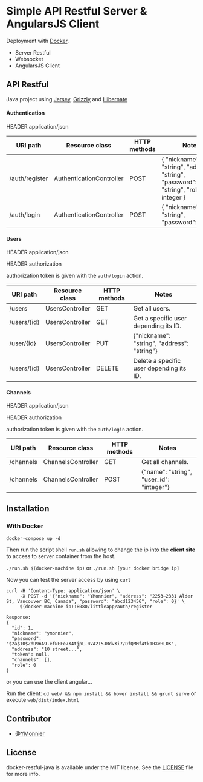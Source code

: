# Simple API Restful Server & AngularsJS Client

Deployment with [Docker](https://www.docker.com).

* Server Restful
* Websocket
* AngularsJS Client

## API Restful

Java project using [Jersey](https://jersey.java.net), [Grizzly](https://grizzly.java.net) and [Hibernate](http://hibernate.org)

#### Authentication
HEADER application/json

| URI path       | Resource class           | HTTP methods | Notes                                                                                                |
|----------------|--------------------------|--------------|------------------------------------------------------------------------------------------------------|
| /auth/register | AuthenticationController | POST         | {     "nickname": "string",     "address": "string",     "password": "string",     "role": integer } |
| /auth/login    | AuthenticationController | POST         | {    "nickname": "string",    "password":"string"}                                                   |


#### Users
HEADER application/json

HEADER authorization

authorization token is given with the `auth/login` action.

| URI path    | Resource class  | HTTP methods | Notes                                       |
|-------------|-----------------|--------------|---------------------------------------------|
| /users      | UsersController | GET          | Get all users.                              |
| /users/{id} | UsersController | GET          | Get a specific user depending its ID.       |
| /user/{id}  | UsersController | PUT          | {"nickname": "string", "address": "string"} |
| /users/{id} | UsersController | DELETE       | Delete a specific user depending its ID.    |


#### Channels

HEADER application/json

HEADER authorization

authorization token is given with the `auth/login` action.

| URI path   | Resource class     | HTTP methods | Notes                                    |
|------------|--------------------|--------------|------------------------------------------|
| /channels  | ChannelsController | GET          | Get all channels.                        |
| /channels | ChannelsController | POST         | {"name": "string", "user_id": "integer"} |

## Installation

### With Docker

`docker-compose up -d`


Then run the script shell `run.sh` allowing to change the ip into the **client site** to access to server container from the host.

 `./run.sh $(docker-machine ip)` or `./run.sh [your docker bridge ip]`

Now you can test the server access by using `curl`

```
curl -H 'Content-Type: application/json' \
     -X POST -d '{"nickname": "YMonnier", "address": "2253–2331 Alder St, Vancouver BC, Canada", "password": "abcd123456", "role": 0}' \
     $(docker-machine ip):8080/littleapp/auth/register

Response:
{
  "id": 1,
  "nickname": "ymonnier",
  "password": "$2a$10$ZdU9nA9.efNEFe7X4tjpL.0VA2I5JRdvXi7/DfQMMf4tk1HXvHLOK",
  "address": "10 street...",
  "token": null,
  "channels": [],
  "role": 0
}
```

or you can use the client angular...

Run the client: `cd web/ && npm install && bower install && grunt serve` or execute `web/dist/index.html`


Contributor
------------
* [@YMonnier](https://github.com/YMonnier)

License
-------
docker-restful-java is available under the MIT license. See the [LICENSE](https://github.com/YMonnier/docker-restful-java/blob/master/LICENSE) file for more info.
